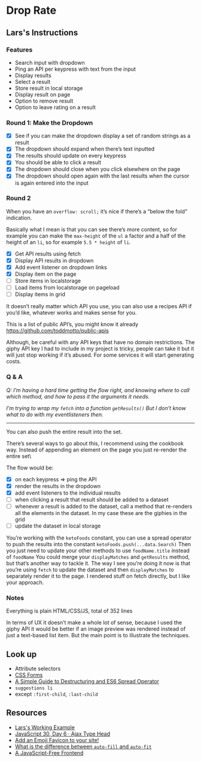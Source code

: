 # Drop Rate

## Lars's Instructions

### Features

- Search input with dropdown
- Ping an API per keypress with text from the input
- Display results
- Select a result
- Store result in local storage
- Display result on page
- Option to remove result
- Option to leave rating on a result

### Round 1: Make the Dropdown

- [x] See if you can make the dropdown display a set of random strings as a result
- [x] The dropdown should expand when there’s text inputted
- [x] The results should update on every keypress
- [x] You should be able to click a result
- [x] The dropdown should close when you click elsewhere on the page
- [x] The dropdown should open again with the last results when the cursor is again entered into the input

### Round 2

When you have an `overflow: scroll;` it’s nice if there’s a “below the fold” indication.

Basically what I mean is that you can see there’s more content, so for example you can make the `max-height` of the `ul` a factor and a half of the height of an `li`, so for example `5.5 * height` of `li`.

- [x] Get API results using fetch
- [x] Display API results in dropdown
- [x] Add event listener on dropdown links
- [x] Display item on the page
- [ ] Store items in localstorage
- [ ] Load items from localstorage on pageload
- [ ] Display items in grid

It doesn’t really matter which API you use, you can also use a recipes API if you’d like, whatever works and makes sense for you.

This is a list of public API’s, you might know it already <https://github.com/toddmotto/public-apis>

Although, be careful with any API keys that have no domain restrictions. The giphy API key I had to include in my project is tricky, people can take it but it will just stop working if it’s abused. For some services it will start generating costs.

### Q & A

*Q: I’m having a hard time getting the flow right, and knowing where to call which method, and how to pass it the arguments it needs.*

*I’m trying to wrap my `fetch` into a function `getResults()` But I don’t know what to do with my eventlisteners then.*

---

You can also push the entire result into the set.

There’s several ways to go about this, I recommend using the cookbook way. Instead of appending an element on the page you just re-render the entire set\

The flow would be:
- [x] on each keypress => ping the API
- [x] render the results in the dropdown
- [x] add event listeners to the individual results
- [ ] when clicking a result that result should be added to a dataset
- [ ] whenever a result is added to the dataset, call a method that re-renders all the elements in the dataset. In my case these are the giphies in the grid
- [ ] update the dataset in local storage

You’re working with the `ketoFoods` constant, you can use a spread operator to push the results into the constant `ketoFoods.push(...data.Search)`
Then you just need to update your other methods to use `foodName.title` instead of `foodName`
You could merge your `displayMatches` and `getResults` method, but that’s another way to tackle it. The way I see you’re doing it now is that you’re using `fetch` to update the dataset and then `displayMatches` to separately render it to the page. I rendered stuff on fetch directly, but I like your approach.

### Notes

Everything is plain HTML/CSS/JS, total of 352 lines

In terms of UX it doesn’t make a whole lot of sense, because I used the giphy API it would be better if an image preview was rendered instead of just a text-based list item. But the main point is to illustrate the techniques.

## Look up

- Attribute selectors
- [CSS Forms](https://www.w3schools.com/css/css_form.asp)
- [A Simple Guide to Destructuring and ES6 Spread Operator](https://codeburst.io/a-simple-guide-to-destructuring-and-es6-spread-operator-e02212af5831)
- `suggestions li`
- except `:first-child`, `:last-child`

## Resources

- [Lars's Working Example](https://datene.github.io/droprate/index.html)
- [JavaScript 30, Day 6 · Ajax Type Head](https://javascript30.com/)
- [Add an Emoji Favicon to your site!](https://dev.to/pickleat/add-an-emoji-favicon-to-your-site-co2)
- [What is the difference between `auto-fill` and `auto-fit`](https://stackoverflow.com/questions/46226539/what-is-the-difference-between-auto-fill-and-auto-fit)
- [A JavaScript-Free Frontend](https://dev.to/winduptoy/a-javascript-free-frontend-2d3e)